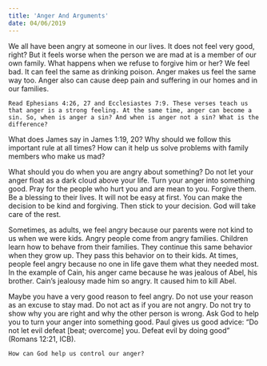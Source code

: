 ```yaml
---
title: 'Anger And Arguments'
date: 04/06/2019
---
```


We all have been angry at someone in our lives. It does not feel very good, right? But it feels worse when the person we are mad at is a member of our own family. What happens when we refuse to forgive him or her? We feel bad. It can feel the same as drinking poison. Anger makes us feel the same way too. Anger also can cause deep pain and suffering in our homes and in our families.

`Read Ephesians 4:26, 27 and Ecclesiastes 7:9. These verses teach us that anger is a strong feeling. At the same time, anger can become a sin. So, when is anger a sin? And when is anger not a sin? What is the difference?`

What does James say in James 1:19, 20? Why should we follow this important rule at all times? How can it help us solve problems with family members who make us mad?

What should you do when you are angry about something? Do not let your anger float as a dark cloud above your life. Turn your anger into something good. Pray for the people who hurt you and are mean to you. Forgive them. Be a blessing to their lives. It will not be easy at first. You can make the decision to be kind and forgiving. Then stick to your decision. God will take care of the rest.

Sometimes, as adults, we feel angry because our parents were not kind to us when we were kids. Angry people come from angry families. Children learn how to behave from their families. They continue this same behavior when they grow up. They pass this behavior on to their kids. At times, people feel angry because no one in life gave them what they needed most. In the example of Cain, his anger came because he was jealous of Abel, his brother. Cain’s jealousy made him so angry. It caused him to kill Abel.

Maybe you have a very good reason to feel angry. Do not use your reason as an excuse to stay mad. Do not act as if you are not angry. Do not try to show why you are right and why the other person is wrong. Ask God to help you to turn your anger into something good. Paul gives us good advice: “Do not let evil defeat [beat; overcome] you. Defeat evil by doing good” (Romans 12:21, ICB).

`How can God help us control our anger?`